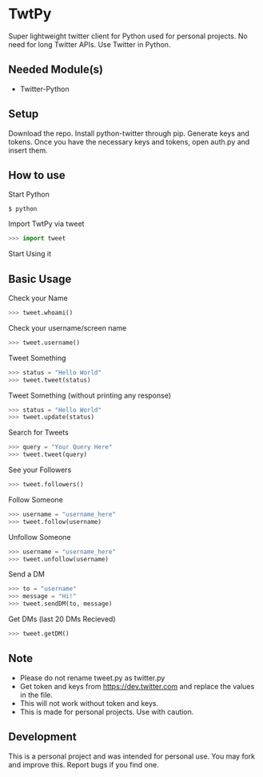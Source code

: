 # TwtPy
Super lightweight twitter client for Python used for personal projects. No need for long Twitter APIs. Use Twitter in Python.

## Needed Module(s)
- Twitter-Python

## Setup
Download the repo. Install python-twitter through pip. Generate keys and tokens. Once you have the necessary keys and tokens, open auth.py and insert them.

## How to use
Start Python
```
$ python
```
Import TwtPy via tweet
```python
>>> import tweet
```
Start Using it

## Basic Usage
Check your Name
```python
>>> tweet.whoami()
```
Check your username/screen name
```python
>>> tweet.username()
```
Tweet Something
```python
>>> status = "Hello World"
>>> tweet.tweet(status)
```
Tweet Something (without printing any response)
```python
>>> status = "Hello World"
>>> tweet.update(status)
```
Search for Tweets
```python
>>> query = "Your Query Here"
>>> tweet.tweet(query)
```
See your Followers
```python
>>> tweet.followers()
```
Follow Someone
```python
>>> username = "username_here"
>>> tweet.follow(username)
```
Unfollow Someone
```python
>>> username = "username_here"
>>> tweet.unfollow(username)
```
Send a DM
```python
>>> to = "username"
>>> message = "Hi!"
>>> tweet.sendDM(to, message)
```

Get DMs (last 20 DMs Recieved)
```python
>>> tweet.getDM()
```

## Note
- Please do not rename tweet.py as twitter.py
- Get token and keys from https://dev.twitter.com and replace the values in the file.
- This will not work without token and keys.
- This is made for personal projects. Use with caution.

## Development
This is a personal project and was intended for personal use. You may fork and improve this. Report bugs if you find one.